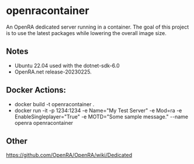 # openracontainer
An OpenRA dedicated server running in a container. The goal of this project is to use the latest packages while lowering the overall image size. 

## Notes
* Ubuntu 22.04 used with the dotnet-sdk-6.0
* OpenRA.net release-20230225.

## Docker Actions:
* docker build -t openracontainer .
* docker run -it -p 1234:1234 -e Name="My Test Server" -e Mod=ra -e EnableSingleplayer="True" -e MOTD="Some sample message." --name openra openracontainer

## Other
https://github.com/OpenRA/OpenRA/wiki/Dedicated
